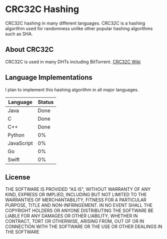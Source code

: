 CRC32C Hashing
========
CRC32C hashing in many different languages. CRC32C is a hashing algorithm used for randomness unlike other popular hashing algorithms such as SHA.

About CRC32C
-----
CRC32C is used in many DHTs including BitTorrent.
[CRC32C Wiki](https://en.wikipedia.org/wiki/Cyclic_redundancy_check)

Language Implementations
-----
I plan to implement this hashing algorithm in all major languages.

| Language | Status |
|------|-------|
|Java| Done |
|C| Done |
|C++| Done |
|Python| 0% |
|JavaScript| 0% |
|Go| 0% |
|Swift| 0% |

License
-----------
THE SOFTWARE IS PROVIDED "AS IS", WITHOUT WARRANTY OF ANY KIND, EXPRESS OR IMPLIED, INCLUDING BUT NOT LIMITED TO THE WARRANTIES OF MERCHANTABILITY, FITNESS FOR A PARTICULAR PURPOSE, TITLE AND NON-INFRINGEMENT. IN NO EVENT SHALL THE COPYRIGHT HOLDERS OR ANYONE DISTRIBUTING THE SOFTWARE BE LIABLE FOR ANY DAMAGES OR OTHER LIABILITY, WHETHER IN CONTRACT, TORT OR OTHERWISE, ARISING FROM, OUT OF OR IN CONNECTION WITH THE SOFTWARE OR THE USE OR OTHER DEALINGS IN THE SOFTWARE

